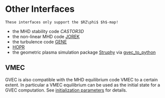 # Other Interfaces
```{warning}
These interfaces only support the $RZ\phi$ $h$-map!
```

* the MHD stability code *CASTOR3D*
* the non-linear MHD code [JOREK](https://www.jorek.eu/)
* the turbulence code [GENE](https://genecode.org/)
* [HOPR](https://hopr.readthedocs.io)
* the geometric plasma simulation package [Struphy](https://struphy.pages.mpcdf.de/struphy) via [gvec_to_python](https://gitlab.mpcdf.mpg.de/gvec-group/gvec_to_python)

## VMEC
GVEC is also compatible with the MHD equilibrium code VMEC to a certain extent.
In particular a VMEC equilibrium can be used as the initial state for a GVEC computation.
See [initialization parameters](./gvec-parameter-list.md#initialization-parameters) for details.

